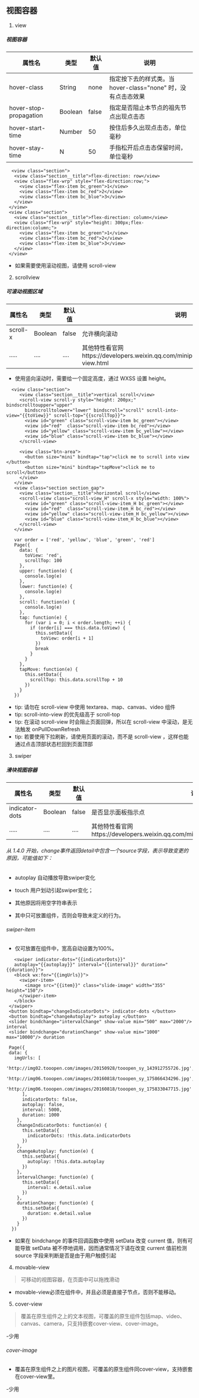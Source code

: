 ## 视图容器

 1. view
 ##### 视图容器 
   
 | 属性名 | 类型 | 默认值 | 说明 |
 | ----- | ----- | ----- | ----- |
 | hover-class | String | none | 指定按下去的样式类。当 hover-class="none" 时，没有点击态效果 |
 | hover-stop-propagation	| Boolean | false | 指定是否阻止本节点的祖先节点出现点击态 |
 | hover-start-time | Number | 50 | 按住后多久出现点击态，单位毫秒	 |
 | hover-stay-time	| N | 50 | 手指松开后点击态保留时间，单位毫秒 |
    
   ```
     <view class="section">
      <view class="section__title">flex-direction: row</view>
      <view class="flex-wrp" style="flex-direction:row;">
        <view class="flex-item bc_green">1</view>
        <view class="flex-item bc_red">2</view>
        <view class="flex-item bc_blue">3</view>
      </view>
    </view>
    <view class="section">
      <view class="section__title">flex-direction: column</view>
      <view class="flex-wrp" style="height: 300px;flex-direction:column;">
        <view class="flex-item bc_green">1</view>
        <view class="flex-item bc_red">2</view>
        <view class="flex-item bc_blue">3</view>
      </view>
    </view>
   
   ```
   -  如果需要使用滚动视图，请使用 scroll-view
    
 2. scrollview
 
 ##### 可滚动视图区域
 | 属性名 | 类型 | 默认值 | 说明 |
 | ----- | ----- | ----- | ----- |
 | scroll-x | Boolean | false | 允许横向滚动 |
 | .....	| .... | .... | 其他特性看官网https://developers.weixin.qq.com/miniprogram/dev/component/scroll-view.html |
 
 - 使用竖向滚动时，需要给<scroll-view/>一个固定高度，通过 WXSS 设置 height。
 
 ```
   <view class="section">
      <view class="section__title">vertical scroll</view>
      <scroll-view scroll-y style="height: 200px;" bindscrolltoupper="upper"
        bindscrolltolower="lower" bindscroll="scroll" scroll-into-view="{{toView}}" scroll-top="{{scrollTop}}">
        <view id="green" class="scroll-view-item bc_green"></view>
        <view id="red"  class="scroll-view-item bc_red"></view>
        <view id="yellow" class="scroll-view-item bc_yellow"></view>
        <view id="blue" class="scroll-view-item bc_blue"></view>
      </scroll-view>

      <view class="btn-area">
        <button size="mini" bindtap="tap">click me to scroll into view </button>
        <button size="mini" bindtap="tapMove">click me to scroll</button>
      </view>
    </view>
    <view class="section section_gap">
      <view class="section__title">horizontal scroll</view>
      <scroll-view class="scroll-view_H" scroll-x style="width: 100%">
        <view id="green" class="scroll-view-item_H bc_green"></view>
        <view id="red"  class="scroll-view-item_H bc_red"></view>
        <view id="yellow" class="scroll-view-item_H bc_yellow"></view>
        <view id="blue" class="scroll-view-item_H bc_blue"></view>
      </scroll-view>
    </view>
 ```
 
 ```
    var order = ['red', 'yellow', 'blue', 'green', 'red']
    Page({
      data: {
        toView: 'red',
        scrollTop: 100
      },
      upper: function(e) {
        console.log(e)
      },
      lower: function(e) {
        console.log(e)
      },
      scroll: function(e) {
        console.log(e)
      },
      tap: function(e) {
        for (var i = 0; i < order.length; ++i) {
          if (order[i] === this.data.toView) {
            this.setData({
              toView: order[i + 1]
            })
            break
          }
        }
      },
      tapMove: function(e) {
        this.setData({
          scrollTop: this.data.scrollTop + 10
        })
      }
    })
 ```
 - tip: 请勿在 scroll-view 中使用 textarea、map、canvas、video 组件
 - tip: scroll-into-view 的优先级高于 scroll-top
 - tip: 在滚动 scroll-view 时会阻止页面回弹，所以在 scroll-view 中滚动，是无法触发 onPullDownRefresh
 - tip: 若要使用下拉刷新，请使用页面的滚动，而不是 scroll-view ，这样也能通过点击顶部状态栏回到页面顶部
 
 3. swiper
 ##### 滑块视图容器
 | 属性名 | 类型 | 默认值 | 说明 |
 | ----- | ----- | ----- | ----- |
 | indicator-dots | Boolean | false | 是否显示面板指示点	 |
 | .....	| .... | .... | 其他特性看官网https://developers.weixin.qq.com/miniprogram/dev/component/swiper.html |
 
 ###### 从 1.4.0 开始，change事件返回detail中包含一个source字段，表示导致变更的原因，可能值如下：
  - autoplay 自动播放导致swiper变化
  - touch 用户划动引起swiper变化；
  - 其他原因将用空字符串表示
 
 - 其中只可放置<swiper-item/>组件，否则会导致未定义的行为。
 
 ###### swiper-item
  - 仅可放置在<swiper/>组件中，宽高自动设置为100%。
  
 ```
    <swiper indicator-dots="{{indicatorDots}}"
    autoplay="{{autoplay}}" interval="{{interval}}" duration="{{duration}}">
    <block wx:for="{{imgUrls}}">
      <swiper-item>
        <image src="{{item}}" class="slide-image" width="355" height="150"/>
      </swiper-item>
    </block>
  </swiper>
  <button bindtap="changeIndicatorDots"> indicator-dots </button>
  <button bindtap="changeAutoplay"> autoplay </button>
  <slider bindchange="intervalChange" show-value min="500" max="2000"/> interval
  <slider bindchange="durationChange" show-value min="1000" max="10000"/> duration
 ```
 
 ```
  Page({
  data: {
    imgUrls: [
      'http://img02.tooopen.com/images/20150928/tooopen_sy_143912755726.jpg',
      'http://img06.tooopen.com/images/20160818/tooopen_sy_175866434296.jpg',
      'http://img06.tooopen.com/images/20160818/tooopen_sy_175833047715.jpg'
       ],
       indicatorDots: false,
       autoplay: false,
       interval: 5000,
       duration: 1000
     },
     changeIndicatorDots: function(e) {
       this.setData({
         indicatorDots: !this.data.indicatorDots
       })
     },
     changeAutoplay: function(e) {
       this.setData({
         autoplay: !this.data.autoplay
       })
     },
     intervalChange: function(e) {
       this.setData({
         interval: e.detail.value
       })
     },
     durationChange: function(e) {
       this.setData({
         duration: e.detail.value
       })
     }
   })
 ```
 
 -  如果在 bindchange 的事件回调函数中使用 setData 改变 current 值，则有可能导致 setData 被不停地调用，因而通常情况下请在改变 current 值前检测 source 字段来判断是否是由于用户触摸引起
 
 4. movable-view
 > 可移动的视图容器，在页面中可以拖拽滑动
 
 - movable-view必须在<movable-area/>组件中，并且必须是直接子节点，否则不能移动。
 5. cover-view
 
 > 覆盖在原生组件之上的文本视图，可覆盖的原生组件包括map、video、canvas、camera，只支持嵌套cover-view、cover-image。
 
 -少用
 ###### cover-image
 
 - 覆盖在原生组件之上的图片视图，可覆盖的原生组件同cover-view，支持嵌套在cover-view里。
 
 -少用
 
 
 
 
 
